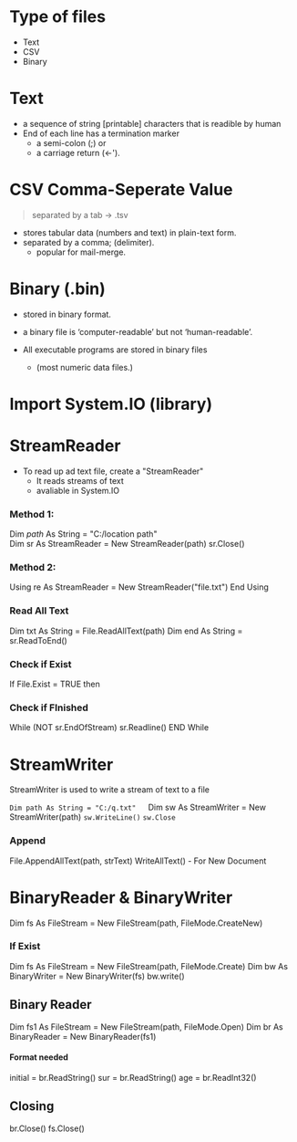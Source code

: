 # Type of files
- Text
- CSV
- Binary

# Text
   - a sequence of string [printable] characters that is readible by human
   -  End of each line has a termination marker 
	   - a semi-colon (;) or 
	   - a carriage return (<-').
# CSV Comma-Seperate Value
>separated by a tab -> .tsv
- stores tabular data (numbers and text) in plain-text form.
- separated by a comma; (delimiter).
	- popular for mail-merge.

# Binary (.bin)
- stored in binary format.

- a binary file is ‘computer-readable’ but not ‘human-readable’.

 - All executable programs are stored in binary files
	 - (most numeric data files.)

# Import System.IO (library)
# StreamReader
- To read up ad text file, create a "StreamReader"
	- It reads streams of text
	- avaliable in System.IO
### Method 1:
Dim *path* As String = "C:/location path"   
Dim sr As StreamReader = New StreamReader(path)
sr.Close()
### Method 2:
Using re As StreamReader = New StreamReader("file.txt")
End Using
### Read All Text
Dim txt As String = File.ReadAllText(path)
Dim end As String = sr.ReadToEnd()
### Check if Exist
If File.Exist = TRUE then
### Check if FInished
While (NOT sr.EndOfStream)
	sr.Readline()
END While
# StreamWriter
StreamWriter is used to write a stream of text to a file

`Dim path As String = "C:/q.txt"  
`Dim sw As StreamWriter = New StreamWriter(path)
	`sw.WriteLine()`
`sw.Close`
### Append
   File.AppendAllText(path, strText)
      WriteAllText() - For New Document

# BinaryReader & BinaryWriter
Dim fs As FileStream = New FileStream(path, FileMode.CreateNew)
### If Exist
Dim fs As FileStream = New FileStream(path, FileMode.Create)
Dim bw As BinaryWriter = New BinaryWriter(fs)
bw.write()

## Binary Reader
Dim fs1 As FileStream = New FileStream(path, FileMode.Open)
Dim br As BinaryReader = New BinaryReader(fs1)

#### Format needed
initial = br.ReadString()
sur = br.ReadString()
age = br.ReadInt32()
## Closing
br.Close()
fs.Close()